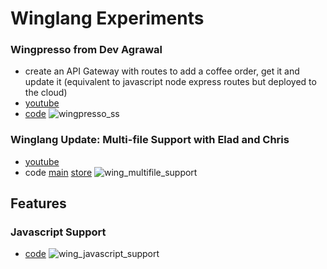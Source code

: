 # Winglang Experiments

### Wingpresso from Dev Agrawal

- create an API Gateway with routes to add a coffee order, get it and update it (equivalent to javascript node express routes but deployed to the cloud)
- [youtube](https://www.youtube.com/watch?v=lLiBUKcpSug&t=1169s)
- [code](./wingpresso/wingpresso.w)
  ![wingpresso_ss](./wingpresso/wingpresso_ss.png)

### Winglang Update: Multi-file Support with Elad and Chris

- [youtube](https://www.youtube.com/watch?v=WAnM4ZUbLnE)
- code [main](./features/multifile/main.w) [store](./features/multifile/store.w)
  ![wing_multifile_support](./features/multifile/wing_multi_file_support.png)

## Features

### Javascript Support

- [code](./features/javascript/javascript.w)
  ![wing_javascript_support](./features/javascript/wing_javascript_support.png)
